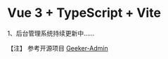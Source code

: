 # Vue 3 + TypeScript + Vite1、后台管理系统持续更新中……【注】参考开源项目 [Geeker-Admin](https://github.com/HalseySpicy/Geeker-Admin)